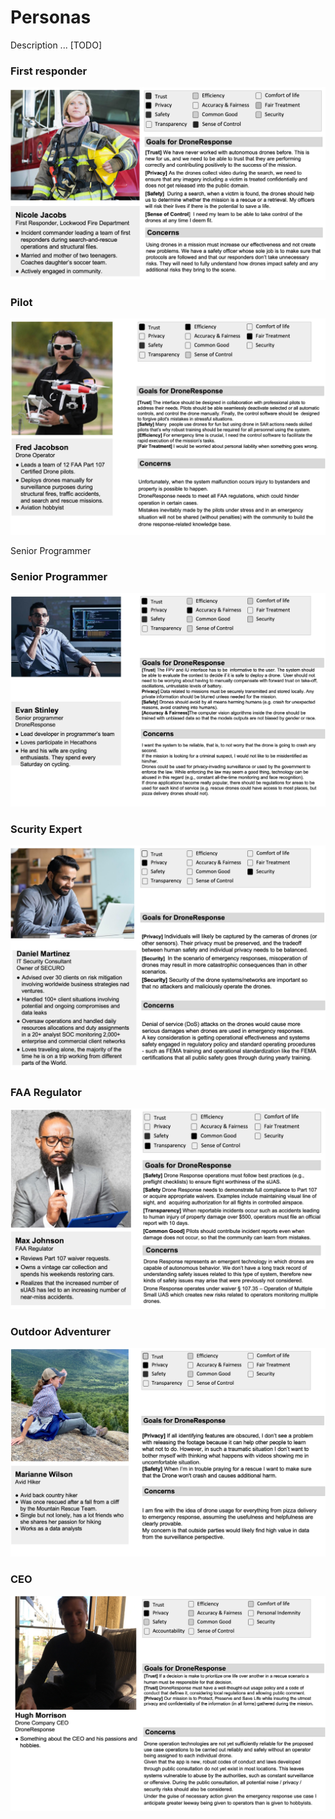 # Personas

Description ... [TODO]

### First responder

![First responder](first-responder-woman.jpg)

### Pilot

![Pilot](pilot.jpg)

Senior Programmer

### Senior Programmer

![Senior Programmer](senior-programmer.jpg)

### Scurity Expert

![Scurity Expert](security-expert.jpg)

### FAA Regulator

![FAA Regulator](faa-regulator.jpg)

### Outdoor Adventurer

![Outdoor Adventurer](outdoor-adventurer.jpg)

### CEO

![CEO](CEO.jpg)

